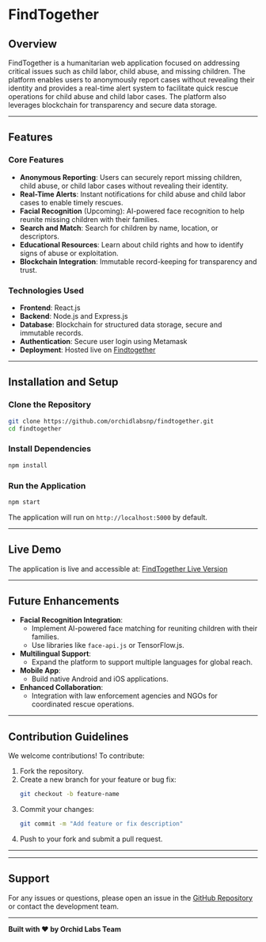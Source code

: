 # FindTogether


## Overview
FindTogether is a humanitarian web application focused on addressing critical issues such as child labor, child abuse, and missing children. The platform enables users to anonymously report cases without revealing their identity and provides a real-time alert system to facilitate quick rescue operations for child abuse and child labor cases. The platform also leverages blockchain for transparency and secure data storage.

---

## Features

### Core Features
- **Anonymous Reporting**: Users can securely report missing children, child abuse, or child labor cases without revealing their identity.
- **Real-Time Alerts**: Instant notifications for child abuse and child labor cases to enable timely rescues.
- **Facial Recognition** (Upcoming): AI-powered face recognition to help reunite missing children with their families.
- **Search and Match**: Search for children by name, location, or descriptors.
- **Educational Resources**: Learn about child rights and how to identify signs of abuse or exploitation.
- **Blockchain Integration**: Immutable record-keeping for transparency and trust.

### Technologies Used
- **Frontend**: React.js
- **Backend**: Node.js and Express.js
- **Database**: Blockchain for structured data storage, secure and immutable records.
- **Authentication**: Secure user login using Metamask
- **Deployment**: Hosted live on [Findtogether](https://findtogether.replit.app/)

---

## Installation and Setup


### Clone the Repository
```bash
git clone https://github.com/orchidlabsnp/findtogether.git
cd findtogether
```

### Install Dependencies
```bash
npm install
```

### Run the Application
```bash
npm start
```
The application will run on `http://localhost:5000` by default.

---

## Live Demo
The application is live and accessible at: [FindTogether Live Version](https://findtogether.replit.app/)

---

## Future Enhancements
- **Facial Recognition Integration**:
  - Implement AI-powered face matching for reuniting children with their families.
  - Use libraries like `face-api.js` or TensorFlow.js.
- **Multilingual Support**:
  - Expand the platform to support multiple languages for global reach.
- **Mobile App**:
  - Build native Android and iOS applications.
- **Enhanced Collaboration**:
  - Integration with law enforcement agencies and NGOs for coordinated rescue operations.

---

## Contribution Guidelines
We welcome contributions! To contribute:
1. Fork the repository.
2. Create a new branch for your feature or bug fix:
   ```bash
   git checkout -b feature-name
   ```
3. Commit your changes:
   ```bash
   git commit -m "Add feature or fix description"
   ```
4. Push to your fork and submit a pull request.

---

---

## Support

For any issues or questions, please open an issue in the [GitHub Repository](https://github.com/orchidlabsnp/findtogether/issues) or contact the development team.

---

**Built with ❤️ by Orchid Labs Team**
